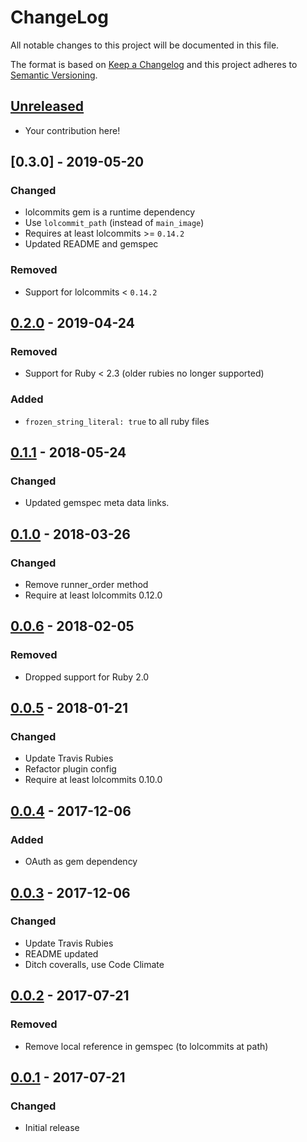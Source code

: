 # ChangeLog

All notable changes to this project will be documented in this file.

The format is based on [Keep a Changelog][KeepAChangelog] and this
project adheres to [Semantic Versioning][Semver].

## [Unreleased]

- Your contribution here!

## [0.3.0] - 2019-05-20
### Changed
- lolcommits gem is a runtime dependency
- Use `lolcommit_path` (instead of `main_image`)
- Requires at least lolcommits >= `0.14.2`
- Updated README and gemspec

### Removed
- Support for lolcommits < `0.14.2`

## [0.2.0] - 2019-04-24
### Removed
- Support for Ruby < 2.3 (older rubies no longer supported)

### Added
- `frozen_string_literal: true` to all ruby files

## [0.1.1] - 2018-05-24
### Changed
- Updated gemspec meta data links.

## [0.1.0] - 2018-03-26
### Changed
- Remove runner_order method
- Require at least lolcommits 0.12.0

## [0.0.6] - 2018-02-05
### Removed
- Dropped support for Ruby 2.0

## [0.0.5] - 2018-01-21
### Changed
- Update Travis Rubies
- Refactor plugin config
- Require at least lolcommits 0.10.0

## [0.0.4] - 2017-12-06
### Added
- OAuth as gem dependency

## [0.0.3] - 2017-12-06
### Changed
- Update Travis Rubies
- README updated
- Ditch coveralls, use Code Climate

## [0.0.2] - 2017-07-21
### Removed
- Remove local reference in gemspec (to lolcommits at path)

## [0.0.1] - 2017-07-21
### Changed
- Initial release

[Unreleased]: https://github.com/lolcommits/lolcommits-twitter/compare/v0.2.0...HEAD
[0.2.0]: https://github.com/lolcommits/lolcommits-twitter/compare/v0.1.1...v0.2.0
[0.1.1]: https://github.com/lolcommits/lolcommits-twitter/compare/v0.1.0...v0.1.1
[0.1.0]: https://github.com/lolcommits/lolcommits-twitter/compare/v0.0.6...v0.1.0
[0.0.6]: https://github.com/lolcommits/lolcommits-twitter/compare/v0.0.5...v0.0.6
[0.0.5]: https://github.com/lolcommits/lolcommits-twitter/compare/v0.0.4...v0.0.5
[0.0.4]: https://github.com/lolcommits/lolcommits-twitter/compare/v0.0.3...v0.0.4
[0.0.3]: https://github.com/lolcommits/lolcommits-twitter/compare/v0.0.2...v0.0.3
[0.0.2]: https://github.com/lolcommits/lolcommits-twitter/compare/v0.0.1...v0.0.2
[0.0.1]: https://github.com/lolcommits/lolcommits-twitter/compare/e064e4c...v0.0.1
[KeepAChangelog]: http://keepachangelog.com/en/1.0.0/
[Semver]: http://semver.org/spec/v2.0.0.html
